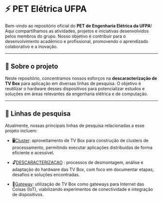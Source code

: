 # ⚡ PET Elétrica UFPA

Bem-vindo ao repositório oficial do **PET de Engenharia Elétrica da UFPA**! Aqui compartilhamos as atividades, projetos e iniciativas desenvolvidos pelos membros do grupo. Nosso objetivo é contribuir para o desenvolvimento acadêmico e profissional, promovendo o aprendizado colaborativo e a inovação.

---

## 🔎 Sobre o projeto

Neste repositório, concentramos nossos esforços na **descaracterização de TV Box** para aplicação em diversas linhas de pesquisa. O objetivo é reutilizar o hardware desses dispositivos para potencializar estudos e soluções em áreas relevantes da engenharia elétrica e de computação.

---

## 🎯 Linhas de pesquisa

Atualmente, nossas principais linhas de pesquisa relacionadas a esse projeto incluem:

- 🖥️[Cluster](Cluster/README.md): aproveitamento de TV Box para construção de clusters de processamento, permitindo executar aplicações distribuídas de forma eficiente e acessível.

- 🔓[DESCARACTERIZAÇAO](Descaracterização/README.md)
: processos de desmontagem, análise e adaptação do hardware das TV Box, com foco em documentar etapas, desafios e soluções encontradas.

- 📡[Gateway](Gateway/README.md): utilização de TV Box como gateways para Internet das Coisas (IoT), viabilizando experimentos de conectividade e integração de dispositivos.

